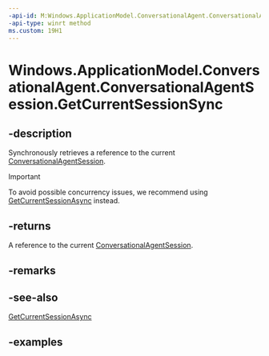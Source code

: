 ```yaml
---
-api-id: M:Windows.ApplicationModel.ConversationalAgent.ConversationalAgentSession.GetCurrentSessionSync
-api-type: winrt method
ms.custom: 19H1
---
```


<!-- Method syntax.
public ConversationalAgentSession ConversationalAgentSession.GetCurrentSessionSync()
-->

# Windows.ApplicationModel.ConversationalAgent.ConversationalAgentSession.GetCurrentSessionSync

## -description

Synchronously retrieves a reference to the current [ConversationalAgentSession](conversationalagentsession.md).

> [!Important]
> To avoid possible concurrency issues, we recommend using [GetCurrentSessionAsync](conversationalagentsession_getcurrentsessionasync_1431188224.md) instead.

## -returns

A reference to the current [ConversationalAgentSession](conversationalagentsession.md).

## -remarks

## -see-also

[GetCurrentSessionAsync](conversationalagentsession_getcurrentsessionasync_1431188224.md)

## -examples
